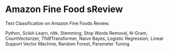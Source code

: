 # Amazon Fine Food sReview
Text Classification on Amazon Fine Foods Review.

Python, Scikit-Learn, nltk, Stemming, Stop Words Removal, N-Gram, CountVectorizer, TfidfTransformer, Naive Bayes, Logistic Regression, Linear Support Vector Machine, Random Forest, Parameter Tuning.
